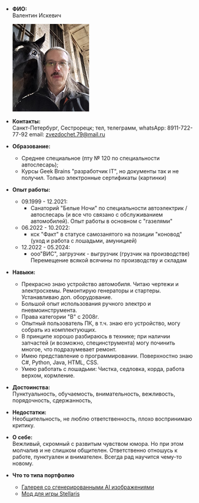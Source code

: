 + **ФИО:**         
Валентин Искевич      

  ![](1.jpg)

+ **Контакты:**       
Санкт-Петербург, Сестрорецк; тел, телеграмм, whatsApp: 8911-722-77-92 email: zvezdochet.79@mail.ru 

+ **Образование:**  
  + Среднее специальное (пту № 120 по специальности автослесарь);
  + Курсы Geek Brains "разработчик IT", но документы так и не получил. Только электронные сертификаты (картинки)
             

+ **Опыт работы:**
  + 09.1999 - 12.2021:
    + Санаторий "Белые Ночи" по специальности автоэлектрик / автослесарь
      (и все что связано с обслуживанием автомобилей). Опыт работы
       в основном с "газелями"
  + 06.2022 - 10.2022:
    + кск "Факт" в статусе самозанятого на позиции "коновод"
                                (уход и работа с лошадьми, амуницией)
  + 12.2022 - 05.2024:
    + ооо"ВИС", загрузчик - выгрузчик (грузчик на производстве)
      Перемещение всякой всячины по производству и складам
                                
+ **Навыки:**   
  + Прекрасно знаю устройство автомобиля. Читаю чертежи и электросхемы. Ремонтирую 
             генераторы и стартеры. Устанавливаю доп. оборудование.
  + Большой опыт использования ручного электро и пневмоинструмента.
  + Права категории "В" с 2008г.
  + Опытный пользователь ПК, в т.ч. знаю его устройство, могу собрать из комплектующих.
  + В принципе хорошо разбираюсь в технике; при наличии запчастей (и возможно, специнструмента)
             могу починить многое, что подразумевает ремонт.
  + Имею представление о программировании. Поверхностно знаю C#, Python, Java, HTML, CSS.
  + Умею работать с лошадьми: Чистка, седловка, корда, работа верхом, кормление.

+ **Достоинства:**    
Пунктуальность, обучаемость, внимательность, вежливость, порядочность, сдержанность,
             
+ **Недостатки:**   
Необщительность, не люблю ответственность, плохо воспринимаю критику.

+ **О себе:**   
Вежливый, скромный с развитым чувством юмора. Но при этом молчалив и не слишком общителен.
             Ответственно отношусь к работе, пунктуален и внимателен. Всегда рад научится чему-то новому.
             
+ **Что то типа портфолио**
  + [Галерея со сгенерированными AI изображениями](https://www.deviantart.com/zvezd0chet/gallery)
  + [Мод для игры Stellaris](https://steamcommunity.com/sharedfiles/filedetails/?id=3272866999)
